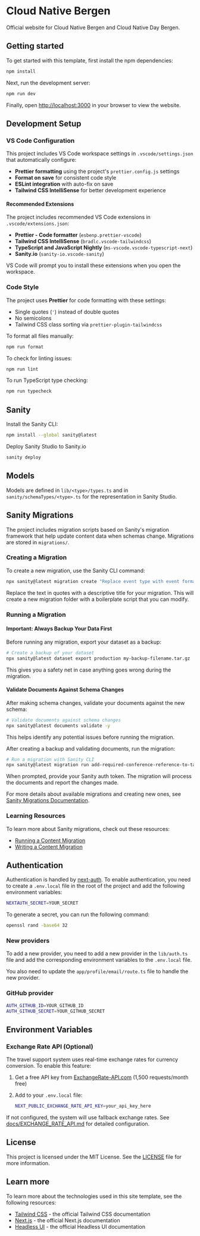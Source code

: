 # Cloud Native Bergen

Official website for Cloud Native Bergen and Cloud Native Day Bergen.

## Getting started

To get started with this template, first install the npm dependencies:

```bash
npm install
```

Next, run the development server:

```bash
npm run dev
```

Finally, open [http://localhost:3000](http://localhost:3000) in your browser to view the website.

## Development Setup

### VS Code Configuration

This project includes VS Code workspace settings in `.vscode/settings.json` that automatically configure:

- **Prettier formatting** using the project's `prettier.config.js` settings
- **Format on save** for consistent code style
- **ESLint integration** with auto-fix on save
- **Tailwind CSS IntelliSense** for better development experience

#### Recommended Extensions

The project includes recommended VS Code extensions in `.vscode/extensions.json`:

- **Prettier - Code formatter** (`esbenp.prettier-vscode`)
- **Tailwind CSS IntelliSense** (`bradlc.vscode-tailwindcss`)
- **TypeScript and JavaScript Nightly** (`ms-vscode.vscode-typescript-next`)
- **Sanity.io** (`sanity-io.vscode-sanity`)

VS Code will prompt you to install these extensions when you open the workspace.

### Code Style

The project uses **Prettier** for code formatting with these settings:

- Single quotes (`'`) instead of double quotes
- No semicolons
- Tailwind CSS class sorting via `prettier-plugin-tailwindcss`

To format all files manually:

```bash
npm run format
```

To check for linting issues:

```bash
npm run lint
```

To run TypeScript type checking:

```bash
npm run typecheck
```

## Sanity

Install the Sanity CLI:

```bash
npm install --global sanity@latest
```

Deploy Sanity Studio to Sanity.io

```bash
sanity deploy
```

## Models

Models are defined in `lib/<type>/types.ts` and in `sanity/schemaTypes/<type>.ts` for the representation in Sanity Studio.

## Sanity Migrations

The project includes migration scripts based on Sanity's migration framework that help update content data when schemas change. Migrations are stored in `migrations/`.

### Creating a Migration

To create a new migration, use the Sanity CLI command:

```bash
npx sanity@latest migration create "Replace event type with event format"
```

Replace the text in quotes with a descriptive title for your migration. This will create a new migration folder with a boilerplate script that you can modify.

### Running a Migration

#### Important: Always Backup Your Data First

Before running any migration, export your dataset as a backup:

```bash
# Create a backup of your dataset
npx sanity@latest dataset export production my-backup-filename.tar.gz
```

This gives you a safety net in case anything goes wrong during the migration.

#### Validate Documents Against Schema Changes

After making schema changes, validate your documents against the new schema:

```bash
# Validate documents against schema changes
npx sanity@latest documents validate -y
```

This helps identify any potential issues before running the migration.

After creating a backup and validating documents, run the migration:

```bash
# Run a migration with Sanity CLI
npx sanity@latest migration run add-required-conference-reference-to-talks
```

When prompted, provide your Sanity auth token. The migration will process the documents and report the changes made.

For more details about available migrations and creating new ones, see [Sanity Migrations Documentation](./sanity/migrations/README.md).

### Learning Resources

To learn more about Sanity migrations, check out these resources:

- [Running a Content Migration](https://www.sanity.io/learn/course/handling-schema-changes-confidently/running-a-content-migration)
- [Writing a Content Migration](https://www.sanity.io/learn/course/handling-schema-changes-confidently/writing-a-content-migration)

## Authentication

Authentication is handled by [next-auth](https://next-auth.js.org/). To enable authentication, you need to create a `.env.local` file in the root of the project and add the following environment variables:

```bash
NEXTAUTH_SECRET=YOUR_SECRET
```

To generate a secret, you can run the following command:

```bash
openssl rand -base64 32
```

### New providers

To add a new provider, you need to add a new provider in the `lib/auth.ts` file and add the corresponding environment variables to the `.env.local` file.

You also need to update the `app/profile/email/route.ts` file to handle the new provider.

### GitHub provider

```bash
AUTH_GITHUB_ID=YOUR_GITHUB_ID
AUTH_GITHUB_SECRET=YOUR_GITHUB_SECRET
```

## Environment Variables

### Exchange Rate API (Optional)

The travel support system uses real-time exchange rates for currency conversion. To enable this feature:

1. Get a free API key from [ExchangeRate-API.com](https://www.exchangerate-api.com/) (1,500 requests/month free)
2. Add to your `.env.local` file:

   ```bash
   NEXT_PUBLIC_EXCHANGE_RATE_API_KEY=your_api_key_here
   ```

If not configured, the system will use fallback exchange rates. See [docs/EXCHANGE_RATE_API.md](docs/EXCHANGE_RATE_API.md) for detailed configuration.

## License

This project is licensed under the MIT License. See the [LICENSE](LICENSE) file for more information.

## Learn more

To learn more about the technologies used in this site template, see the following resources:

- [Tailwind CSS](https://tailwindcss.com/docs) - the official Tailwind CSS documentation
- [Next.js](https://nextjs.org/docs) - the official Next.js documentation
- [Headless UI](https://headlessui.dev) - the official Headless UI documentation
